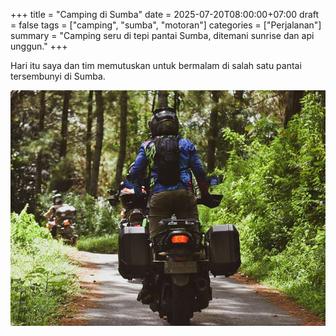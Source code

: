 +++
title = "Camping di Sumba"
date = 2025-07-20T08:00:00+07:00
draft = false
tags = ["camping", "sumba", "motoran"]
categories = ["Perjalanan"]
summary = "Camping seru di tepi pantai Sumba, ditemani sunrise dan api unggun."
+++

Hari itu saya dan tim memutuskan untuk bermalam di salah satu pantai tersembunyi di Sumba.

![Di Hutan](hutan.jpg)